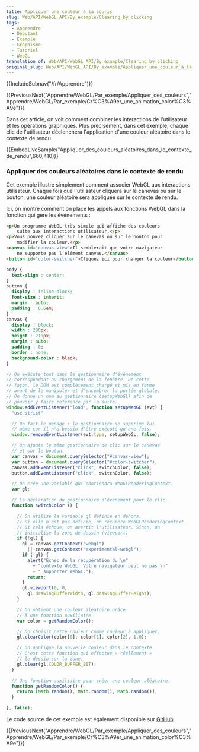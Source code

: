 ```yaml
---
title: Appliquer une couleur à la souris
slug: Web/API/WebGL_API/By_example/Clearing_by_clicking
tags:
  - Apprendre
  - Débutant
  - Exemple
  - Graphisme
  - Tutoriel
  - WebGL
translation_of: Web/API/WebGL_API/By_example/Clearing_by_clicking
original_slug: Web/API/WebGL_API/By_example/Appliquer_une_couleur_à_la_souris
---
```

{{IncludeSubnav("/fr/Apprendre")}}

{{PreviousNext("Apprendre/WebGL/Par_exemple/Appliquer_des_couleurs","Apprendre/WebGL/Par_exemple/Cr%C3%A9er_une_animation_color%C3%A9e")}}

Dans cet article, on voit comment combiner les interactions de l'utilisateur et les opérations graphiques. Plus précisément, dans cet exemple, chaque clic de l'utilisateur déclenchera l'application d'une couleur aléatoire dans le contexte de rendu.

{{EmbedLiveSample("Appliquer_des_couleurs_aléatoires_dans_le_contexte_de_rendu",660,410)}}

### Appliquer des couleurs aléatoires dans le contexte de rendu

Cet exemple illustre simplement comment associer WebGL aux interactions utilisateur. Chaque fois que l'utilisateur cliquera sur le canevas ou sur le bouton, une couleur aléatoire sera appliquée sur le contexte de rendu.

Ici, on montre comment on place les appels aux fonctions WebGL dans la fonction qui gère les événements :

```html
<p>Un programme WebGL très simple qui affiche des couleurs
    suite aux interactions utilisateur.</p>
<p>Vous pouvez cliquer sur le canevas ou sur le bouton pour
    modifier la couleur.</p>
<canvas id="canvas-view">Il semblerait que votre navigateur
    ne supporte pas l'élément canvas.</canvas>
<button id="color-switcher">Cliquez ici pour changer la couleur</button>
```

```css
body {
  text-align : center;
}
button {
  display : inline-block;
  font-size : inherit;
  margin : auto;
  padding : 0.6em;
}
canvas {
  display : block;
  width : 280px;
  height : 210px;
  margin : auto;
  padding : 0;
  border : none;
  background-color : black;
}
```

```js
// On exécute tout dans le gestionnaire d'événement
// correspondant au chargement de la fenêtre. De cette
// façon, le DOM est complètement chargé et mis en forme
// avant de le manipuler et d'encombrer la portée globale.
// On donne un nom au gestionnaire (setupWebGL) afin de
// pouvoir y faire référence par la suite.
window.addEventListener("load", function setupWebGL (evt) {
  "use strict"

  // On fait le ménage : le gestionnaire se supprime lui-
  // même car il n'a besoin d'être exécuté qu'une fois.
  window.removeEventListener(evt.type, setupWebGL, false);

  // On ajoute le même gestionnaire de clic sur le canevas
  // et sur le bouton.
  var canvas = document.querySelector("#canvas-view");
  var button = document.querySelector("#color-switcher");
  canvas.addEventListener("click", switchColor, false);
  button.addEventListener("click", switchColor, false);

  // On crée une variable qui contiendra WebGLRenderingContext.
  var gl;

  // La déclaration du gestionnaire d'événement pour le clic.
  function switchColor () {

    // On utilise la variable gl définie en dehors.
    // Si elle n'est pas définie, on récupère WebGLRenderingContext.
    // Si cela échoue, on avertit l'utilisateur. Sinon, on
    // initialise la zone de dessin (viewport)
    if (!gl) {
      gl = canvas.getContext("webgl")
        || canvas.getContext("experimental-webgl");
      if (!gl) {
        alert("Échec de la récupération du \n"
          + "contexte WebGL. Votre navigateur peut ne pas \n"
          + " supporter WebGL.");
        return;
      }
      gl.viewport(0, 0,
        gl.drawingBufferWidth, gl.drawingBufferHeight);
    }

    // On obtient une couleur aléatoire grâce
    // à une fonction auxiliaire.
    var color = getRandomColor();

    // On choisit cette couleur comme couleur à appliquer.
    gl.clearColor(color[0], color[1], color[2], 1.0);

    // On applique la nouvelle couleur dans le contexte.
    // C'est cette fonction qui effectue « réellement »
    // le dessin sur la zone.
    gl.clear(gl.COLOR_BUFFER_BIT);
  }

  // Une fonction auxiliaire pour créer une couleur aléatoire.
  function getRandomColor() {
    return [Math.random(), Math.random(), Math.random()];
  }

}, false);
```

Le code source de cet exemple est également disponible sur [GitHub](https://github.com/idofilin/webgl-by-example/tree/master/clearing-by-clicking).

{{PreviousNext("Apprendre/WebGL/Par_exemple/Appliquer_des_couleurs","Apprendre/WebGL/Par_exemple/Cr%C3%A9er_une_animation_color%C3%A9e")}}
